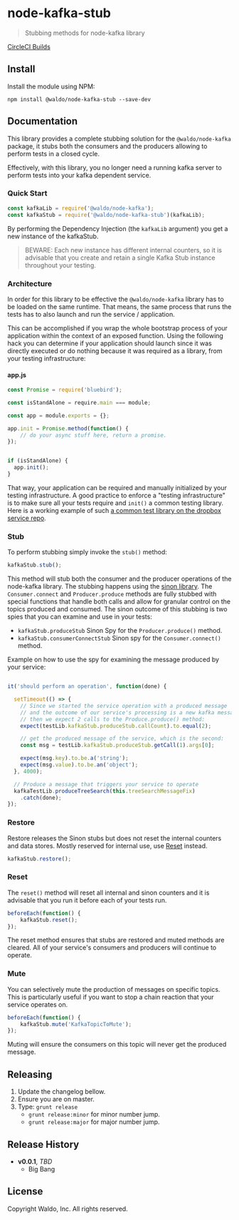 # node-kafka-stub

> Stubbing methods for node-kafka library

[CircleCI Builds](https://circleci.com/gh/waldophotos/node-kafka-stub)

## Install

Install the module using NPM:

```
npm install @waldo/node-kafka-stub --save-dev
```

## Documentation

This library provides a complete stubbing solution for the `@waldo/node-kafka` package, it stubs both the consumers and the producers allowing to perform tests in a closed cycle.

Effectively, with this library, you no longer need a running kafka server to perform tests into your kafka dependent service.

### Quick Start

```js
const kafkaLib = require('@waldo/node-kafka');
const kafkaStub = require('@waldo/node-kafka-stub')(kafkaLib);
```

By performing the Dependency Injection (the `kafkaLib` argument) you get a new instance of the kafkaStub.

> BEWARE: Each new instance has different internal counters, so it is advisable that you create and retain a single Kafka Stub instance throughout your testing.

### Architecture

In order for this library to be effective the `@waldo/node-kafka` library has to be loaded on the same runtime. That means, the same process that runs the tests has to also launch and run the service / application.

This can be accomplished if you wrap the whole bootstrap process of your application within the context of an exposed function. Using the following hack you can determine if your application should launch since it was directly executed or do nothing because it was required as a library, from your testing infrastructure:

#### app.js

```js
const Promise = require('bluebird');

const isStandAlone = require.main === module;

const app = module.exports = {};

app.init = Promise.method(function() {
    // do your async stuff here, return a promise.
});


if (isStandAlone) {
  app.init();
}
```

That way, your application can be required and manually initialized by your testing infrastructure. A good practice to enforce a "testing infrastructure" is to make sure all your tests require and `init()` a common testing library. Here is a working example of such [a common test library on the dropbox service repo](https://github.com/waldophotos/waldo-input-dropbox/blob/master/test/lib/test.lib.js).

### Stub

To perform stubbing simply invoke the `stub()` method:

```js
kafkaStub.stub();
```

This method will stub both the consumer and the producer operations of the node-kafka library. The stubbing happens using the [sinon library](http://sinonjs.org/). The `Consumer.connect` and `Producer.produce` methods are fully stubbed with special functions that handle both calls and allow for granular control on the topics produced and consumed. The sinon outcome of this stubbing is two spies that you can examine and use in your tests:

* `kafkaStub.produceStub` Sinon Spy for the `Producer.produce()` method.
* `kafkaStub.consumerConnectStub` Sinon spy for the `Consumer.connect()` method.

Example on how to use the spy for examining the message produced by your service:

```js

it('should perform an operation', function(done) {

  setTimeout(() => {
    // Since we started the service operation with a produced message
    // and the outcome of our service's processing is a new kafka message
    // then we expect 2 calls to the Produce.produce() method:
    expect(testLib.kafkaStub.produceStub.callCount).to.equal(2);

    // get the produced message of the service, which is the second:
    const msg = testLib.kafkaStub.produceStub.getCall(1).args[0];

    expect(msg.key).to.be.a('string');
    expect(msg.value).to.be.an('object');
  }, 4000);

  // Produce a message that triggers your service to operate
  kafkaTestLib.produceTreeSearch(this.treeSearchMessageFix)
    .catch(done);
});
```

### Restore

Restore releases the Sinon stubs but does not reset the internal counters and data stores. Mostly reserved for internal use, use [Reset](#reset) instead.

```js
kafkaStub.restore();
```

### Reset

The `reset()` method will reset all internal and sinon counters and it is advisable that you run it before each of your tests run.

```js
beforeEach(function() {
    kafkaStub.reset();
});
```

The reset method ensures that stubs are restored and muted methods are cleared. All of your service's consumers and producers will continue to operate.

### Mute

You can selectively mute the production of messages on specific topics. This is particularly useful if you want to stop a chain reaction that your service operates on.

```js
beforeEach(function() {
    kafkaStub.mute('KafkaTopicToMute');
});
```

Muting will ensure the consumers on this topic will never get the produced message.

## Releasing

1. Update the changelog bellow.
1. Ensure you are on master.
1. Type: `grunt release`
    * `grunt release:minor` for minor number jump.
    * `grunt release:major` for major number jump.

## Release History

- **v0.0.1**, *TBD*
    - Big Bang

## License

Copyright Waldo, Inc. All rights reserved.

